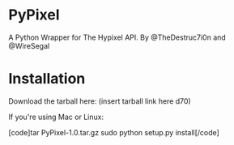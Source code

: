 PyPixel
=======

A Python Wrapper for The Hypixel API. By @TheDestruc7i0n and @WireSegal



Installation
============

Download the tarball here: (insert tarball link here d70)

If you're using Mac or Linux:

[code]tar PyPixel-1.0.tar.gz
sudo python setup.py install[/code]